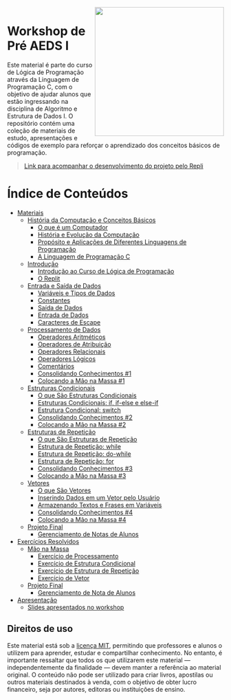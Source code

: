 <img src="https://github.com/user-attachments/assets/1c6d08b5-22e2-4577-9046-c400fc46d033" align="right" width="300">

# Workshop de Pré AEDS I

Este material é parte do curso de Lógica de Programação através da Linguagem de Programação C, com o objetivo de ajudar alunos que estão ingressando na disciplina de Algoritmo e Estrutura de Dados I. O repositório contém uma coleção de materiais de estudo, apresentações e códigos de exemplo para reforçar o aprendizado dos conceitos básicos de programação.

> [Link para acompanhar o desenvolvimento do projeto pelo Repli](https://replit.com/join/cihvqgzpbc-arturcolen)

# Índice de Conteúdos

-   [Materiais](https://github.com/ArturColen/Pre-AEDS1-Workshop/tree/main/materiais)
    -   [História da Computação e Conceitos Básicos](https://github.com/ArturColen/Pre-AEDS1-Workshop/tree/main/materiais/00-historia-da-computacao-e-conceitos-basicos)
        -   [O que é um Computador](https://github.com/ArturColen/Pre-AEDS1-Workshop/blob/main/materiais/00-historia-da-computacao-e-conceitos-basicos/00.01-o-que-e-um-computador.md)
        -   [História e Evolução da Computação](https://github.com/ArturColen/Pre-AEDS1-Workshop/blob/main/materiais/00-historia-da-computacao-e-conceitos-basicos/00.02-historia-e-evolucao-da-computacao.md)
        -   [Propósito e Aplicações de Diferentes Linguagens de Programação](https://github.com/ArturColen/Pre-AEDS1-Workshop/blob/main/materiais/00-historia-da-computacao-e-conceitos-basicos/00.03-proposito%20e-aplicacoes-de-diferentes-linguagens-de-programacao.md)
        -   [A Linguagem de Programação C](https://github.com/ArturColen/Pre-AEDS1-Workshop/blob/main/materiais/00-historia-da-computacao-e-conceitos-basicos/00.04-a-linguagem-de-programacao-c.md)
    -   [Introdução](https://github.com/ArturColen/Pre-AEDS1-Workshop/tree/main/materiais/01-introducao)
        -   [Introdução ao Curso de Lógica de Programação](https://github.com/ArturColen/Pre-AEDS1-Workshop/blob/main/materiais/01-introducao/01.01-introducao-ao-curso.md)
        -   [O Replit](https://github.com/ArturColen/Pre-AEDS1-Workshop/blob/main/materiais/01-introducao/01.02-o-replit.md)
    -   [Entrada e Saída de Dados](https://github.com/ArturColen/Pre-AEDS1-Workshop/tree/main/materiais/02-entrada-e-saida-de-dados)
        -   [Variáveis e Tipos de Dados](https://github.com/ArturColen/Pre-AEDS1-Workshop/blob/main/materiais/02-entrada-e-saida-de-dados/02.01-variaveis-e-tipos-de-dados.md)
        -   [Constantes](https://github.com/ArturColen/Pre-AEDS1-Workshop/blob/main/materiais/02-entrada-e-saida-de-dados/02.02-constantes.md)
        -   [Saída de Dados](https://github.com/ArturColen/Pre-AEDS1-Workshop/blob/main/materiais/02-entrada-e-saida-de-dados/02.03-saida-de-dados.md)
        -   [Entrada de Dados](https://github.com/ArturColen/Pre-AEDS1-Workshop/blob/main/materiais/02-entrada-e-saida-de-dados/02.04-entrada-de-dados.md)
        -   [Caracteres de Escape](https://github.com/ArturColen/Pre-AEDS1-Workshop/blob/main/materiais/02-entrada-e-saida-de-dados/02.05-caracteres-de-escape.md)
    -   [Processamento de Dados](https://github.com/ArturColen/Pre-AEDS1-Workshop/tree/main/materiais/03-processamento-de-dados)
        -   [Operadores Aritméticos](https://github.com/ArturColen/Pre-AEDS1-Workshop/blob/main/materiais/03-processamento-de-dados/03.01-operadores-aritmeticos.md)
        -   [Operadores de Atribuição](https://github.com/ArturColen/Pre-AEDS1-Workshop/blob/main/materiais/03-processamento-de-dados/03.02-operadores-de-atribuicao.md)
        -   [Operadores Relacionais](https://github.com/ArturColen/Pre-AEDS1-Workshop/blob/main/materiais/03-processamento-de-dados/03.03-operadores-relacionais.md)
        -   [Operadores Lógicos](https://github.com/ArturColen/Pre-AEDS1-Workshop/blob/main/materiais/03-processamento-de-dados/03.04-operadores-logicos.md)
        -   [Comentários](https://github.com/ArturColen/Pre-AEDS1-Workshop/blob/main/materiais/03-processamento-de-dados/03.05-comentarios.md)
        -   [Consolidando Conhecimentos #1](https://github.com/ArturColen/Pre-AEDS1-Workshop/blob/main/materiais/03-processamento-de-dados/03.06-consolidando-conhecimentos-01.md)
        -   [Colocando a Mão na Massa #1](https://github.com/ArturColen/Pre-AEDS1-Workshop/blob/main/materiais/03-processamento-de-dados/03.07-colocando-a-mao-na-massa-01.md)
    -   [Estruturas Condicionais](https://github.com/ArturColen/Pre-AEDS1-Workshop/tree/main/materiais/04-estruturas-condicionais)
        -   [O que São Estruturas Condicionais](https://github.com/ArturColen/Pre-AEDS1-Workshop/blob/main/materiais/04-estruturas-condicionais/04.01-o-que-sao-estruturas-condicionais.md)
        -   [Estruturas Condicionais: if, if-else e else-if](https://github.com/ArturColen/Pre-AEDS1-Workshop/blob/main/materiais/04-estruturas-condicionais/04.02-estrutura-if.md)
        -   [Estrutura Condicional: switch](https://github.com/ArturColen/Pre-AEDS1-Workshop/blob/main/materiais/04-estruturas-condicionais/04.03-estrutura-switch.md)
        -   [Consolidando Conhecimentos #2](https://github.com/ArturColen/Pre-AEDS1-Workshop/blob/main/materiais/04-estruturas-condicionais/04.04-consolidando-conhecimentos-02.md)
        -   [Colocando a Mão na Massa #2](https://github.com/ArturColen/Pre-AEDS1-Workshop/blob/main/materiais/04-estruturas-condicionais/04.05-colocando-a-mao-na-massa-02.md)
    -   [Estruturas de Repetição](https://github.com/ArturColen/Pre-AEDS1-Workshop/tree/main/materiais/05-estruturas-de-repeticao)
        -   [O que São Estruturas de Repetição](https://github.com/ArturColen/Pre-AEDS1-Workshop/blob/main/materiais/05-estruturas-de-repeticao/05.01-o-que-sao-estruturas-de-repeticao.md)
        -   [Estrutura de Repetição: while ](https://github.com/ArturColen/Pre-AEDS1-Workshop/blob/main/materiais/05-estruturas-de-repeticao/05.02-estrutura-while.md)
        -   [Estrutura de Repetição: do-while](https://github.com/ArturColen/Pre-AEDS1-Workshop/blob/main/materiais/05-estruturas-de-repeticao/05.03-estrutura-do-while.md)
        -   [Estrutura de Repetição: for](https://github.com/ArturColen/Pre-AEDS1-Workshop/blob/main/materiais/05-estruturas-de-repeticao/05.04-estrutura-for.md)
        -   [Consolidando Conhecimentos #3](https://github.com/ArturColen/Pre-AEDS1-Workshop/blob/main/materiais/05-estruturas-de-repeticao/05.05-consolidando-conhecimentos-03.md)
        -   [Colocando a Mão na Massa #3](https://github.com/ArturColen/Pre-AEDS1-Workshop/blob/main/materiais/05-estruturas-de-repeticao/05.06-colocando-a-mao-na-massa-03.md)
    -   [Vetores](https://github.com/ArturColen/Pre-AEDS1-Workshop/tree/main/materiais/06-vetores)
        -   [O que São Vetores](https://github.com/ArturColen/Pre-AEDS1-Workshop/blob/main/materiais/06-vetores/06.01-o-que-sao-vetores.md)
        -   [Inserindo Dados em um Vetor pelo Usuário](https://github.com/ArturColen/Pre-AEDS1-Workshop/blob/main/materiais/06-vetores/06.02-inserindo-dados-em-um-vetor-pelo-usuario.md)
        -   [Armazenando Textos e Frases em Variáveis](https://github.com/ArturColen/Pre-AEDS1-Workshop/blob/main/materiais/06-vetores/06.03-armazenando-textos-e-frases-em-variaveis.md)
        -   [Consolidando Conhecimentos #4](https://github.com/ArturColen/Pre-AEDS1-Workshop/blob/main/materiais/06-vetores/06.04-consolidando-conhecimentos-04.md)
        -   [Colocando a Mão na Massa #4](https://github.com/ArturColen/Pre-AEDS1-Workshop/blob/main/materiais/06-vetores/06.05-colocando-a-mao-na-massa-04.md)
    -   [Projeto Final](https://github.com/ArturColen/Pre-AEDS1-Workshop/tree/main/materiais/07-projeto-final)
        -   [Gerenciamento de Notas de Alunos](https://github.com/ArturColen/Pre-AEDS1-Workshop/blob/main/materiais/07-projeto-final/07.01-projeto-final.md)
-   [Exercícios Resolvidos](https://github.com/ArturColen/Pre-AEDS1-Workshop/tree/main/exercicios-resolvidos)
    -   [Mão na Massa](https://github.com/ArturColen/Pre-AEDS1-Workshop/tree/main/exercicios-resolvidos/mao-na-massa)
        -   [Exercício de Processamento](https://github.com/ArturColen/Pre-AEDS1-Workshop/blob/main/exercicios-resolvidos/mao-na-massa/01-processamento/average-grade.c)
        -   [Exercício de Estrutura Condicional](https://github.com/ArturColen/Pre-AEDS1-Workshop/blob/main/exercicios-resolvidos/mao-na-massa/02-estruturas-condicionais/grade-average-calculator.c)
        -   [Exercício de Estrutura de Repetição](https://github.com/ArturColen/Pre-AEDS1-Workshop/blob/main/exercicios-resolvidos/mao-na-massa/03-estruturas-de-repeticao/grade-average-calculator-with-for.c)
        -   [Exercício de Vetor](https://github.com/ArturColen/Pre-AEDS1-Workshop/blob/main/exercicios-resolvidos/mao-na-massa/04-vetores/saving-students-grade-in-vector.c)
    -   [Projeto Final](https://github.com/ArturColen/Pre-AEDS1-Workshop/tree/main/exercicios-resolvidos/projeto-final)
        -   [Gerenciamento de Nota de Alunos](https://github.com/ArturColen/Pre-AEDS1-Workshop/blob/main/exercicios-resolvidos/projeto-final/student-grade-management.c)
-   [Apresentação]()
    -   [Slides apresentados no workshop]()

## Direitos de uso

Este material está sob a [licença MIT](https://github.com/ArturColen/Pre-AEDS1-Workshop/blob/main/LICENSE.md), permitindo que professores e alunos o utilizem para aprender, estudar e compartilhar conhecimento. No entanto, é importante ressaltar que todos os que utilizarem este material — independentemente da finalidade — devem manter a referência ao material original. O conteúdo não pode ser utilizado para criar livros, apostilas ou outros materiais destinados à venda, com o objetivo de obter lucro financeiro, seja por autores, editoras ou instituições de ensino.
